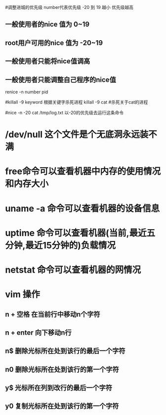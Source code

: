#调整进城的优先级 number代表优先级 -20 到 19 越小 优先级越高
  ## 一般使用者的nice 值为 0~19
  ## root用户可用的nice 值为 -20~19
  ## 一般使用者只能将nice值调高
  ## 一般使用者只能调整自己程序的nice值
renice -n  number  pid

#killall -9 keyword 根据关键字杀死进程
killall -9 cat #杀死关于cat的进程

#nice -n -20  cat /tmp/log.txt 以-20的优先级去运行这条命令

# /dev/null 这个文件是个无底洞永远装不满

# free命令可以查看机器中内存的使用情况和内存大小

# uname -a 命令可以查看机器的设备信息

# uptime 命令可以查看机器(当前,最近五分钟,最近15分钟的)负载情况

# netstat 命令可以查看机器的网情况

# vim 操作
  ## n + 空格 在当前行中移动n个字符
  ## n + enter 向下移动n行
  ## n$ 删除光标所在处到该行的最后一个字符
  ## n0 删除光标所在处到该行的第一个字符
  ## y$ 光标所在列到改行的最后一个字符 
  ## y0 复制光标所在处到该行的第一个字符
